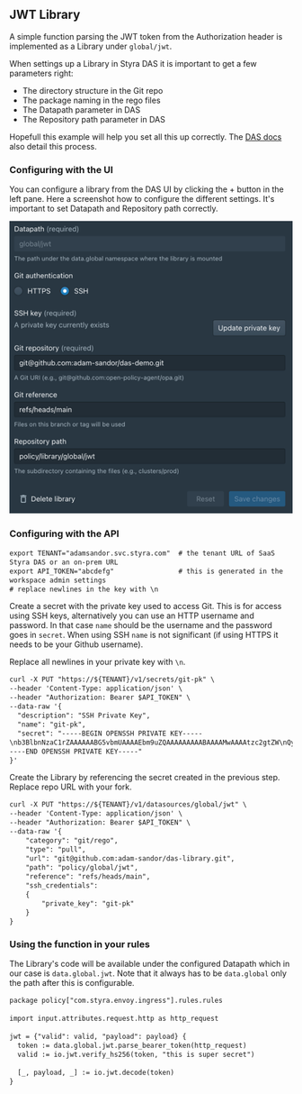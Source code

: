 ## JWT Library

A simple function parsing the JWT token from the Authorization header is implemented as a Library
under `global/jwt`.

When settings up a Library in Styra DAS it is important to get a few parameters right:
* The directory structure in the Git repo
* The package naming in the rego files
* The Datapath parameter in DAS
* The Repository path parameter in DAS

Hopefull this example will help you set all this up correctly. The [DAS docs](https://docs.styra.com/v1/docs/policy-organization/global-library/mount-git-repos)
also detail this process.

### Configuring with the UI

You can configure a library from the DAS UI by clicking the + button in the left pane. Here a screenshot how
to configure the different settings. It's important to set Datapath and Repository path correctly.

![](library-config-screen.png)

### Configuring with the API

```shell
export TENANT="adamsandor.svc.styra.com"  # the tenant URL of SaaS Styra DAS or an on-prem URL 
export API_TOKEN="abcdefg"                # this is generated in the workspace admin settings
# replace newlines in the key with \n
```

Create a secret with the private key used to access Git. This is for access using SSH keys, alternatively
you can use an HTTP username and password. In that case `name` should be the username and the password
goes in `secret`. When using SSH `name` is not significant (if using HTTPS it needs to be your Github username).

Replace all newlines in your private key with `\n`.

```shell
curl -X PUT "https://${TENANT}/v1/secrets/git-pk" \
--header 'Content-Type: application/json' \
--header "Authorization: Bearer $API_TOKEN" \
--data-raw '{
  "description": "SSH Private Key",
  "name": "git-pk",
  "secret": "-----BEGIN OPENSSH PRIVATE KEY-----\nb3BlbnNzaC1rZAAAAAABG5vbmUAAAAEbm9uZQAAAAAAAAABAAAAMwAAAAtzc2gtZW\nQyNTUxOQAAACC9o51p/b2oV6aFOhHcOxBQImsuNzmzj3uAnPPn0PYKXQAAAJgkHc1SJB3N\nUgAAAAtzc2g7A0igFqqXukmbf7EVk0Lkb2jnWn9vahXpoU6Edw7EFAi\nay43ObOPe4Cc8+fQ9gpdAAXXXXkYW1Ac3R5cmEuY29tAQIDBAUGBw==\n-----END OPENSSH PRIVATE KEY-----"
}'
```

Create the Library by referencing the secret created in the previous step. Replace repo URL with your fork.

```shell
curl -X PUT "https://${TENANT}/v1/datasources/global/jwt" \
--header 'Content-Type: application/json' \
--header "Authorization: Bearer $API_TOKEN" \
--data-raw '{
    "category": "git/rego",                           
    "type": "pull",
    "url": "git@github.com:adam-sandor/das-library.git",   
    "path": "policy/global/jwt",
    "reference": "refs/heads/main",
    "ssh_credentials": 
    {
        "private_key": "git-pk"
    }                               
}
```

### Using the function in your rules

The Library's code will be available under the configured Datapath which in our case is
`data.global.jwt`. Note that it always has to be `data.global` only the path after this is configurable.

```rego
package policy["com.styra.envoy.ingress"].rules.rules

import input.attributes.request.http as http_request

jwt = {"valid": valid, "payload": payload} {
  token := data.global.jwt.parse_bearer_token(http_request)
  valid := io.jwt.verify_hs256(token, "this is super secret")

  [_, payload, _] := io.jwt.decode(token)
}
```

